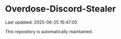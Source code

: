 # Overdose-Discord-Stealer

Last updated: 2025-06-25 16:47:05

This repository is automatically maintained.
